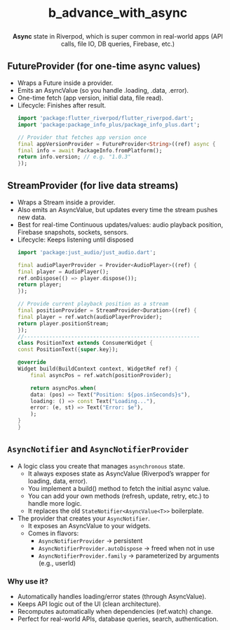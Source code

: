 # <p align="center">b_advance_with_async</p>

<div align="center"><b>Async</b> state in Riverpod, which is super common in real-world apps (API calls, file IO, DB queries, Firebase, etc.)</div>

## FutureProvider (for one-time async values)
- Wraps a Future<T> inside a provider.
- Emits an AsyncValue<T> (so you handle .loading, .data, .error).
- One-time fetch (app version, initial data, file read).
- Lifecycle: Finishes after result.
    ```dart
    import 'package:flutter_riverpod/flutter_riverpod.dart';
    import 'package:package_info_plus/package_info_plus.dart';

    // Provider that fetches app version once
    final appVersionProvider = FutureProvider<String>((ref) async {
    final info = await PackageInfo.fromPlatform();
    return info.version; // e.g. "1.0.3"
    });
    ```
## StreamProvider (for live data streams)
- Wraps a Stream<T> inside a provider.
- Also emits an AsyncValue<T>, but updates every time the stream pushes new data.
- Best for real-time Continuous updates/values: audio playback position, Firebase snapshots, sockets, sensors.
- Lifecycle: Keeps listening until disposed
    ```dart
    import 'package:just_audio/just_audio.dart';

    final audioPlayerProvider = Provider<AudioPlayer>((ref) {
    final player = AudioPlayer();
    ref.onDispose(() => player.dispose());
    return player;
    });

    // Provide current playback position as a stream
    final positionProvider = StreamProvider<Duration>((ref) {
    final player = ref.watch(audioPlayerProvider);
    return player.positionStream;
    });
    //--------------------------------------------------------
    class PositionText extends ConsumerWidget {
    const PositionText({super.key});

    @override
    Widget build(BuildContext context, WidgetRef ref) {
        final asyncPos = ref.watch(positionProvider);

        return asyncPos.when(
        data: (pos) => Text("Position: ${pos.inSeconds}s"),
        loading: () => const Text("Loading..."),
        error: (e, st) => Text("Error: $e"),
        );
    }
    }
    ```
## `AsyncNotifier` and `AsyncNotifierProvider`
- A logic class you create that manages `asynchronous` state.
    - It always exposes state as AsyncValue<T> (Riverpod’s wrapper for loading, data, error).
    - You implement a build() method to fetch the initial async value.
    - You can add your own methods (refresh, update, retry, etc.) to handle more logic.
    - It replaces the old `StateNotifier<AsyncValue<T>>` boilerplate.
- The provider that creates your `AsyncNotifier`.
    - It exposes an AsyncValue<T> to your widgets.
    - Comes in flavors:
        - `AsyncNotifierProvider` → persistent
        - `AsyncNotifierProvider.autoDispose` → freed when not in use
        - `AsyncNotifierProvider.family` → parameterized by arguments (e.g., userId)
### Why use it?
- Automatically handles loading/error states (through AsyncValue<T>).
- Keeps API logic out of the UI (clean architecture).
- Recomputes automatically when dependencies (ref.watch) change.
- Perfect for real-world APIs, database queries, search, authentication.


